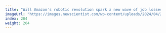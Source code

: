 ```yaml
---
title: "Will Amazon's robotic revolution spark a new wave of job losses?"
imageUrl: "https://images.newscientist.com/wp-content/uploads/2024/04/23134758/SEI_200991789.jpg?width=788"
index: 204
weight: 204
---
```

